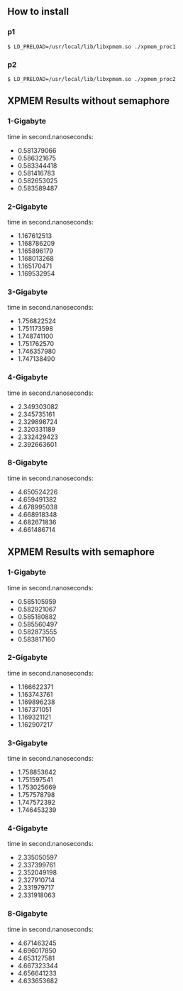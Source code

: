 ## How to install

### p1
````
$ LD_PRELOAD=/usr/local/lib/libxpmem.so ./xpmem_proc1
````

### p2
````
$ LD_PRELOAD=/usr/local/lib/libxpmem.so ./xpmem_proc2
````


## XPMEM Results without semaphore

### 1-Gigabyte

time in second.nanoseconds:

- 0.581379066
- 0.586321675
- 0.583344418
- 0.581416783
- 0.582653025
- 0.583589487

### 2-Gigabyte

time in second.nanoseconds:

- 1.167612513
- 1.168786209
- 1.165896179
- 1.168013268
- 1.165170471
- 1.169532954


### 3-Gigabyte

time in second.nanoseconds:

- 1.756822524
- 1.751173598
- 1.748741100
- 1.751762570
- 1.746357980
- 1.747138490


### 4-Gigabyte

time in second.nanoseconds:

- 2.349303082
- 2.345735161
- 2.329898724
- 2.320331189
- 2.332429423
- 2.392663601



### 8-Gigabyte

time in second.nanoseconds:

- 4.650524226
- 4.659491382
- 4.678995038
- 4.668918348
- 4.682671836
- 4.661486714



## XPMEM Results with semaphore

### 1-Gigabyte

time in second.nanoseconds:

- 0.585105959
- 0.582921067
- 0.585180882
- 0.585560497
- 0.582873555
- 0.583817160


### 2-Gigabyte

time in second.nanoseconds:

- 1.166622371
- 1.163743761
- 1.169896238
- 1.167371051
- 1.169321121
- 1.162907217


### 3-Gigabyte

time in second.nanoseconds:

- 1.758853642
- 1.751597541
- 1.753025669
- 1.757578798
- 1.747572392
- 1.746453239

### 4-Gigabyte

time in second.nanoseconds:

- 2.335050597
- 2.337399761
- 2.352049198
- 2.327910714
- 2.331979717
- 2.331918063

### 8-Gigabyte

time in second.nanoseconds:

- 4.671463245
- 4.696017850
- 4.653127581
- 4.667323344
- 4.656641233
- 4.633653682
